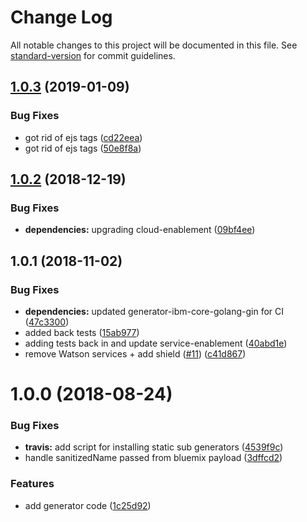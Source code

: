 # Change Log

All notable changes to this project will be documented in this file. See [standard-version](https://github.com/conventional-changelog/standard-version) for commit guidelines.

<a name="1.0.3"></a>
## [1.0.3](https://github.com/ibm-developer/generator-goserver/compare/v1.0.2...v1.0.3) (2019-01-09)


### Bug Fixes

* got rid of ejs tags ([cd22eea](https://github.com/ibm-developer/generator-goserver/commit/cd22eea))
* got rid of ejs tags ([50e8f8a](https://github.com/ibm-developer/generator-goserver/commit/50e8f8a))



<a name="1.0.2"></a>
## [1.0.2](https://github.com/ibm-developer/generator-goserver/compare/v1.0.1...v1.0.2) (2018-12-19)


### Bug Fixes

* **dependencies:** upgrading cloud-enablement ([09bf4ee](https://github.com/ibm-developer/generator-goserver/commit/09bf4ee))



<a name="1.0.1"></a>
## 1.0.1 (2018-11-02)


### Bug Fixes

* **dependencies:** updated generator-ibm-core-golang-gin for CI ([47c3300](https://github.com/ibm-developer/generator-goserver/commit/47c3300))
* added back tests ([15ab977](https://github.com/ibm-developer/generator-goserver/commit/15ab977))
* adding tests back in and update service-enablement ([40abd1e](https://github.com/ibm-developer/generator-goserver/commit/40abd1e))
* remove Watson services + add shield ([#11](https://github.com/ibm-developer/generator-goserver/issues/11)) ([c41d867](https://github.com/ibm-developer/generator-goserver/commit/c41d867))



<a name="1.0.0"></a>
# 1.0.0 (2018-08-24)


### Bug Fixes

* **travis:** add script for installing static sub generators ([4539f9c](https://github.com/ibm-developer/generator-goserver/commit/4539f9c))
* handle sanitizedName passed from bluemix payload ([3dffcd2](https://github.com/ibm-developer/generator-goserver/commit/3dffcd2))


### Features

* add generator code ([1c25d92](https://github.com/ibm-developer/generator-goserver/commit/1c25d92))
